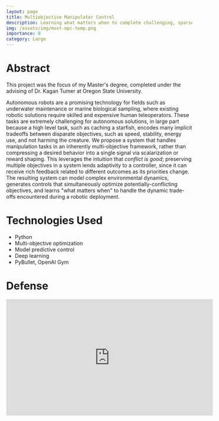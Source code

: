 ```yaml
---
layout: page
title: Multiobjective Manipulator Control
description: Learning what matters when to complete challenging, sparsely-rewarded manipulation tasks
img: /assets/img/most-mpc-temp.png
importance: 0
category: Large
---
```


# Abstract
This project was the focus of my Master's degree, completed under the advising of Dr. Kagan Tumer at Oregon State University.

Autonomous robots are a promising technology for fields such as underwater maintenance or marine biological sampling, where existing robotic solutions require skilled and expensive human teleoperators.
These tasks are extremely challenging for autonomous solutions, in large part because a high level task, such as caching a starfish, encodes many implicit tradeoffs between disparate objectives, such as speed, stability, energy use, and not harming the creature.
We propose a system that handles manipulation tasks in an inherently multi-objective framework, rather than compressing a desired behavior into a single signal via scalarization or reward shaping.
This leverages the intuition that *conflict is good*; preserving multiple objectives in a system lends adaptivity to a controller, since it can receive rich feedback related to different outcomes as its priorities change.
The resulting system can model complex environmental dynamics, generates controls that simultaneously optimize potentially-conflicting objectives, and learns "what matters when" to handle the dynamic trade-offs encountered during a robotic deployment.

# Technologies Used
- Python
- Multi-objective optimization
- Model predictive control
- Deep learning
- PyBullet, OpenAI Gym

# Defense
<div class="h-100 d-flex align-items-center justify-content-center">
    <iframe width="560" height="315" src="https://www.youtube.com/embed/C-FmiNiSQ14" title="YouTube video player" frameborder="0" allow="accelerometer; autoplay; clipboard-write; encrypted-media; gyroscope; picture-in-picture; web-share" allowfullscreen></iframe>
</div>